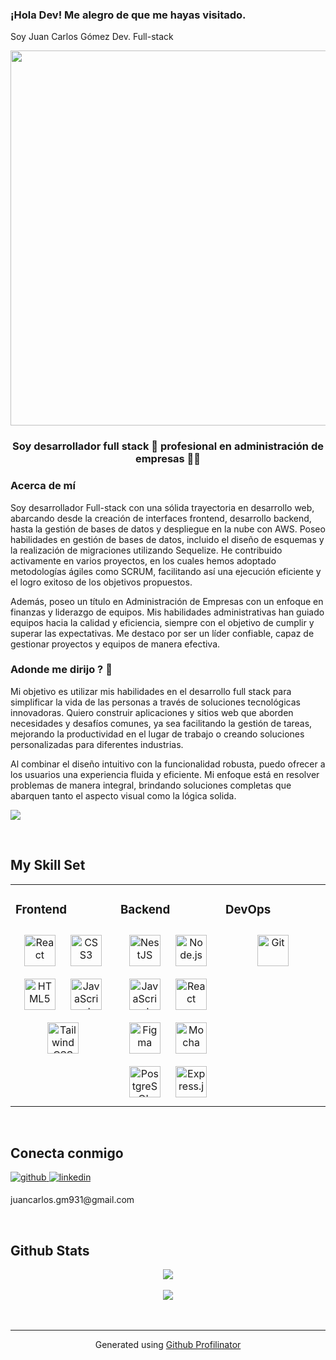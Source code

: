 
### ¡Hola Dev! Me alegro de que me hayas visitado. 
Soy Juan Carlos Gómez Dev. Full-stack  
<div align="center">
<img src="https://raw.githubusercontent.com/rodrigograca31/rodrigograca31/master/matrix.svg" align="center" height="" width="600" />
</div>  
  

### <div align="center">Soy desarrollador  full stack 🚀 profesional en administración de empresas 👨‍💻  </div>  
  



### Acerca de mí 
Soy desarrollador Full-stack con una sólida trayectoria en desarrollo web, abarcando desde la creación de interfaces frontend, desarrollo backend, hasta la gestión de bases de datos y despliegue en la nube con AWS. Poseo habilidades en gestión de bases de datos, incluido el diseño de esquemas y la realización de migraciones utilizando Sequelize. He contribuido activamente en varios proyectos, en los cuales hemos adoptado metodologías ágiles como SCRUM, facilitando así una ejecución eficiente y el logro exitoso de los objetivos propuestos.

Además, poseo un título en Administración de Empresas con un enfoque en finanzas y liderazgo de equipos. Mis habilidades administrativas han guiado equipos hacia la calidad y eficiencia, siempre con el objetivo de cumplir y superar las expectativas. Me destaco por ser un líder confiable, capaz de gestionar proyectos y equipos de manera efectiva.
  



### Adonde me dirijo ? 🚀  
Mi objetivo es utilizar mis habilidades en el desarrollo full stack para simplificar la vida de las personas a través de soluciones tecnológicas innovadoras. Quiero construir aplicaciones y sitios web que aborden necesidades y desafíos comunes, ya sea facilitando la gestión de tareas, mejorando la productividad en el lugar de trabajo o creando soluciones personalizadas para diferentes industrias.

Al combinar el diseño intuitivo con la funcionalidad robusta, puedo ofrecer a los usuarios una experiencia fluida y eficiente. Mi enfoque está en resolver problemas de manera integral, brindando soluciones completas que abarquen tanto el aspecto visual como la lógica solida.  
  

![](undefined)  
  

  
  

<br/>  


## My Skill Set  
<table><tr><td valign="top" width="33%">



### Frontend  
<div align="center">  
<a href="https://reactjs.org/" target="_blank"><img style="margin: 10px" src="https://profilinator.rishav.dev/skills-assets/react-original-wordmark.svg" alt="React" height="50" /></a>  
<a href="https://www.w3schools.com/css/" target="_blank"><img style="margin: 10px" src="https://profilinator.rishav.dev/skills-assets/css3-original-wordmark.svg" alt="CSS3" height="50" /></a>  
<a href="https://en.wikipedia.org/wiki/HTML5" target="_blank"><img style="margin: 10px" src="https://profilinator.rishav.dev/skills-assets/html5-original-wordmark.svg" alt="HTML5" height="50" /></a>  
<a href="https://www.javascript.com/" target="_blank"><img style="margin: 10px" src="https://profilinator.rishav.dev/skills-assets/javascript-original.svg" alt="JavaScript" height="50" /></a>  
<a href="https://www.tailwindcss.com/" target="_blank"><img style="margin: 10px" src="https://profilinator.rishav.dev/skills-assets/tailwindcss.svg" alt="Tailwind CSS" height="50" /></a>  
</div>

</td><td valign="top" width="33%">



### Backend  
<div align="center">  
<a href="https://nestjs.com/" target="_blank"><img style="margin: 10px" src="https://profilinator.rishav.dev/skills-assets/nestjs.svg" alt="NestJS" height="50" /></a>  
<a href="https://nodejs.org/" target="_blank"><img style="margin: 10px" src="https://profilinator.rishav.dev/skills-assets/nodejs-original-wordmark.svg" alt="Node.js" height="50" /></a>  
<a href="https://www.javascript.com/" target="_blank"><img style="margin: 10px" src="https://profilinator.rishav.dev/skills-assets/javascript-original.svg" alt="JavaScript" height="50" /></a>  
<a href="https://reactjs.org/" target="_blank"><img style="margin: 10px" src="https://profilinator.rishav.dev/skills-assets/react-original-wordmark.svg" alt="React" height="50" /></a>  
<a href="https://www.figma.com/" target="_blank"><img style="margin: 10px" src="https://profilinator.rishav.dev/skills-assets/figma-icon.svg" alt="Figma" height="50" /></a>  
<a href="https://mochajs.org/" target="_blank"><img style="margin: 10px" src="https://profilinator.rishav.dev/skills-assets/mocha.png" alt="Mocha" height="50" /></a>  
<a href="https://www.postgresql.org/" target="_blank"><img style="margin: 10px" src="https://profilinator.rishav.dev/skills-assets/postgresql-original-wordmark.svg" alt="PostgreSQL" height="50" /></a>  
<a href="https://expressjs.com/" target="_blank"><img style="margin: 10px" src="https://profilinator.rishav.dev/skills-assets/express-original-wordmark.svg" alt="Express.js" height="50" /></a>  
</div>

</td><td valign="top" width="33%">



### DevOps  
<div align="center">  
<a href="https://github.com/" target="_blank"><img style="margin: 10px" src="https://profilinator.rishav.dev/skills-assets/git-scm-icon.svg" alt="Git" height="50" /></a>  
</div>

</td></tr></table>  

<br/>  


## Conecta conmigo  
<div align="left">
<a href="https://github.com/JuanCarlos917" target="_blank">
<img src=https://img.shields.io/badge/github-%2324292e.svg?&style=for-the-badge&logo=github&logoColor=white alt=github style="margin-bottom: 5px;" />
</a>
<a href="https://www.linkedin.com/in/juancarlos-gm/" target="_blank">
<img src=https://img.shields.io/badge/linkedin-%231E77B5.svg?&style=for-the-badge&logo=linkedin&logoColor=white alt=linkedin style="margin-bottom: 5px;" />
</a>  
  <div>
    <p>juancarlos.gm931@gmail.com</p>
  </div>
  
</div>  
  

<br/>  


## Github Stats  
<div align="center"><img src="https://github-readme-stats.vercel.app/api?username=JuanCarlos917&show_icons=true&count_private=true&hide_border=true" align="center" /></div>  
  

<br/>  

<div align="center">
<img src="https://komarev.com/ghpvc/?username=JuanCarlos917&&style=flat-square" align="center" />
</div>  
  

<br/>  

<div align="center"></div>
<br />

----
<div align="center">Generated using <a href="https://profilinator.rishav.dev/" target="_blank">Github Profilinator</a></div>
